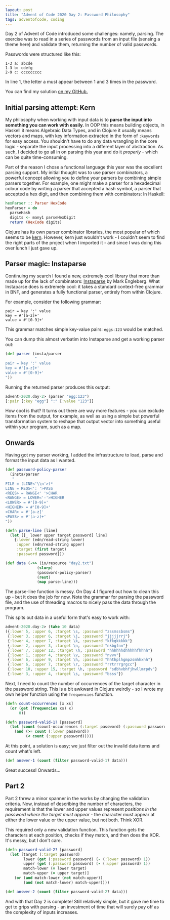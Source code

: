 ```yaml
---
layout: post
title: "Advent of Code 2020 Day 2: Password Philosophy"
tags: adventofcode, coding
---
```


Day 2 of Advent of Code introduced some challenges: namely, parsing.
The exercise was to read in a series of passwords from an input file (sensing a theme here) and validate them, returning the number of valid passwords.

Passwords were structured like this:

```
1-3 a: abcde
1-3 b: cdefg
2-9 c: ccccccccc
```

In line 1, the letter a must appear between 1 and 3 times in the password. 

You can find my solution [on my GitHub.](https://github.com/willosborne/aoc-2020/blob/master/src/advent_2020/day-2.clj)

## Initial parsing attempt: Kern
My philosophy when working with input data is to **parse the input into something you can work with easily.** In OOP this means building objects, in Haskell it means Algebraic Data Types, and in Clojure it usually means vectors and maps, with key information extracted in the form of `:keywords` for easy access. You shouldn't have to do any data wrangling in the core logic - separate the input processing into a different layer of abstraction. As such, I decided to go all in on parsing this year and do it *properly* - which can be quite time-consuming.

Part of the reason I chose a functional language this year was the excellent parsing support.
My initial thought was to use parser combinators, a powerful concept allowing you to define your parsers by combining simple parsers together.
For example, one might make a parser for a hexadecimal colour code by writing a parser that accepted a hash symbol, a parser that accepted a hex digit, and then combining them with combinators:
In Haskell:

```haskell
hexParser :: Parser HexCode
hexParser = do
  parseHash
  digits <- many1 parseHexDigit
  return (HexCode digits)
```

Clojure has its own parser combinator libraries, the most popular of which seems to be [kern](https://github.com/blancas/kern). However, kern just wouldn't work - I couldn't seem to find the right parts of the project when I imported it - and since I was doing this over lunch I just gave up.

## Parser magic: Instaparse

Continuing my search I found a new, extremely cool library that more than made up for the lack of combinators: [Instaparse](https://github.com/Engelberg/instaparse) by Mark Engleberg.
What Instaparse does is extremely cool: it takes a standard context-free grammar in BNF, and generates a fully functional parser, entirely from within Clojure.

For example, consider the following grammar:

```
pair = key ':' value
key = #'[a-z]+'
value = #'[0-9]+'
```

This grammar matches simple key-value pairs: `eggs:123` would be matched.

You can dump this almost verbatim into Instaparse and get a working parser out:

```clojure
(def parser (insta/parser
             "
pair = key ':' value
key = #'[a-z]+'
value = #'[0-9]+'
"))
```

Running the returned parser produces this output:

```clojure
advent-2020.day-2> (parser "egg:123")
[:pair [:key "egg"] ":" [:value "123"]]
```

How cool is that? It turns out there are way more features - you can exclude items from the output, for example, as well as using a simple but powerful transformation system to reshape that output vector into something useful within your program, such as a map.

## Onwards
Having got my parser working, I added the infrastructure to load, parse and format the input data as I wanted.

```clojure
(def password-policy-parser
  (insta/parser
   "
FILE = (LINE<'\\n'>)*
LINE = REQS<': '>PASS
<REQS> = RANGE<' '>CHAR
<RANGE> = LOWER<'-'>HIGHER
<LOWER> = #'[0-9]+'
<HIGHER> = #'[0-9]+'
<CHAR> = #'[a-z]'
<PASS> = #'[a-z]+'
"))

(defn parse-line [line]
  (let [[_ lower upper target password] line]
    {:lower (edn/read-string lower)
     :upper (edn/read-string upper)
     :target (first target)
     :password password}))

(def data (->> (io/resource "day2.txt")
              (slurp)
              (password-policy-parser)
              (rest)
              (map parse-line)))
```

The parse-line function is messy. On Day 4 I figured out how to clean this up - but it does the job for now. Note the grammar for parsing the password file, and the use of threading macros to nicely pass the data through the program.

This spits out data in a useful form that's easy to work with:

```clojure
advent-2020.day-2> (take 10 data)
({:lower 5, :upper 6, :target \s, :password "zssmssbsms"}
 {:lower 3, :upper 6, :target \j, :password "jjjjjrrj"}
 {:lower 4, :upper 7, :target \k, :password "kfkgkkkkk"}
 {:lower 2, :upper 3, :target \n, :password "nkbgfnn"}
 {:lower 7, :upper 12, :target \h, :password "hhhhhhdhhhhhfhhhh"}
 {:lower 1, :upper 4, :target \v, :password "nvvv"}
 {:lower 6, :upper 9, :target \h, :password "hhthplhgmpzsmhhxhh"}
 {:lower 6, :upper 7, :target \r, :password "rrtrrrgrgcc"}
 {:lower 10, :upper 15, :target \h, :password "sdbhvbhfjhwllmrpdv"}
 {:lower 3, :upper 4, :target \s, :password "bsss"})
```

Next, I need to count the number of occurrences of the target character in the password string. This is a bit awkward in Clojure weirdly - so I wrote my own helper function using the `frequencies` function.

```clojure
(defn count-occurrences [x xs]
  (or (get (frequencies xs) x)
      0))

(defn password-valid-1? [password]
  (let [count (count-occurrences (:target password) (:password password))]
    (and (>= count (:lower password))
         (< count (:upper password)))))
```

At this point, a solution is easy; we just filter out the invalid data items and count what's left.

```clojure
(def answer-1 (count (filter password-valid-1? data)))
```

Great success! Onwards...

## Part 2
Part 2 threw a minor spanner in the works by changing the validation criteria.
Now, instead of describing the number of characters, the requirement is that the lower and upper values represent *positions in the password where the target must appear* - the character must appear at either the lower value or the upper value, but not both. Think XOR.

This required only a new validation function. This function gets the characters at each position, checks if they match, and then does the XOR. It's messy, but I don't care.

```clojure
(defn password-valid-2? [password]
  (let [target (:target password)
        lower (get (:password password) (- (:lower password) 1))
        upper (get (:password password) (- (:upper password) 1))
        match-lower (= lower target)
        match-upper (= upper target)]
    (or (and match-lower (not match-upper))
        (and (not match-lower) match-upper))))

(def answer-2 (count (filter password-valid-2? data)))
```

And with that Day 2 is complete! Still relatively simple, but it gave me time to get to grips with parsing - an investment of time that will surely pay off as the complexity of inputs increases.
